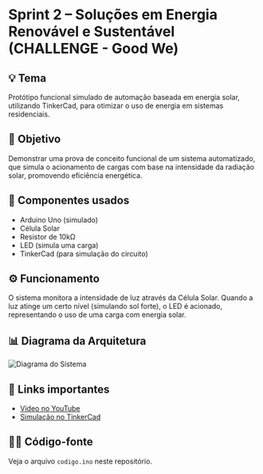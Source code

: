 # Sprint 2 – Soluções em Energia Renovável e Sustentável (CHALLENGE - Good We)

## 💡 Tema
Protótipo funcional simulado de automação baseada em energia solar, utilizando TinkerCad, para otimizar o uso de energia em sistemas residenciais.

## 🎯 Objetivo
Demonstrar uma prova de conceito funcional de um sistema automatizado, que simula o acionamento de cargas com base na intensidade da radiação solar, promovendo eficiência energética.

## 🔧 Componentes usados
- Arduino Uno (simulado)
- Célula Solar 
- Resistor de 10kΩ
- LED (simula uma carga)
- TinkerCad (para simulação do circuito)

## ⚙️ Funcionamento
O sistema monitora a intensidade de luz através da Célula Solar. Quando a luz atinge um certo nível (simulando sol forte), o LED é acionado, representando o uso de uma carga com energia solar.

## 📊 Diagrama da Arquitetura

![Diagrama do Sistema](https://github.com/SEU_USUARIO/NOME_DO_REPOSITORIO/blob/main/NOME_DA_IMAGEM.png?raw=true)



## 🔗 Links importantes
- [Vídeo no YouTube](https://youtu.be/udZc2jsmgb4)
- [Simulação no TinkerCad](https://www.tinkercad.com/things/i8p939seK8s-sprint2-sres)

## 👩‍💻 Código-fonte
Veja o arquivo `codigo.ino` neste repositório.
